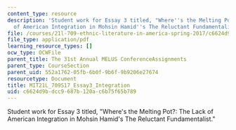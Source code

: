 ```yaml
---
content_type: resource
description: 'Student work for Essay 3 titled, "Where''s the Melting Pot?: The Lack
  of American Integration in Mohsin Hamid''s The Reluctant Fundamentalist."'
file: /courses/21l-709-ethnic-literature-in-america-spring-2017/c6624d9bdcc9687b120ac6b75f65b789_MIT21L_709S17_Essay3_Integration.pdf
file_type: application/pdf
learning_resource_types: []
ocw_type: OCWFile
parent_title: The 31st Annual MELUS ConferenceAssignments
parent_type: CourseSection
parent_uid: 552a1762-05fb-6b0f-9b6f-9b9206e27674
resourcetype: Document
title: MIT21L_709S17_Essay3_Integration
uid: c6624d9b-dcc9-687b-120a-c6b75f65b789
---
```

Student work for Essay 3 titled, "Where's the Melting Pot?: The Lack of American Integration in Mohsin Hamid's The Reluctant Fundamentalist."

